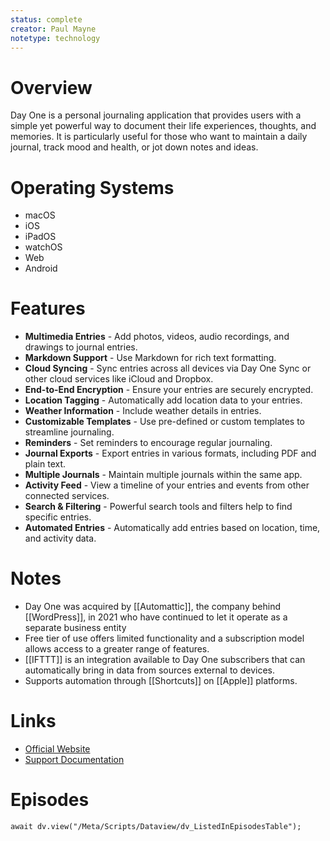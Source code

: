 ```yaml
---
status: complete
creator: Paul Mayne
notetype: technology
---
```


# Overview
Day One is a personal journaling application that provides users with a simple yet powerful way to document their life experiences, thoughts, and memories. It is particularly useful for those who want to maintain a daily journal, track mood and health, or jot down notes and ideas.

# Operating Systems
- macOS
- iOS
- iPadOS
- watchOS
- Web
- Android

# Features
- **Multimedia Entries** - Add photos, videos, audio recordings, and drawings to journal entries.
- **Markdown Support** - Use Markdown for rich text formatting.
- **Cloud Syncing** - Sync entries across all devices via Day One Sync or other cloud services like iCloud and Dropbox.
- **End-to-End Encryption** - Ensure your entries are securely encrypted.
- **Location Tagging** - Automatically add location data to your entries.
- **Weather Information** - Include weather details in entries.
- **Customizable Templates** - Use pre-defined or custom templates to streamline journaling.
- **Reminders** - Set reminders to encourage regular journaling.
- **Journal Exports** - Export entries in various formats, including PDF and plain text.
- **Multiple Journals** - Maintain multiple journals within the same app.
- **Activity Feed** - View a timeline of your entries and events from other connected services.
- **Search & Filtering** - Powerful search tools and filters help to find specific entries.
- **Automated Entries** - Automatically add entries based on location, time, and activity data.

# Notes
- Day One was acquired by [[Automattic]], the company behind [[WordPress]], in 2021 who have continued to let it operate as a separate business entity
- Free tier of use offers limited functionality and a subscription model allows access to a greater range of features.
- [[IFTTT]] is an integration available to Day One subscribers that can automatically bring in data from sources external to devices.
- Supports automation through [[Shortcuts]] on [[Apple]] platforms.

# Links
- [Official Website](https://dayoneapp.com)
- [Support Documentation](https://dayoneapp.com/support)

# Episodes
```dataviewjs
await dv.view("/Meta/Scripts/Dataview/dv_ListedInEpisodesTable");
```
